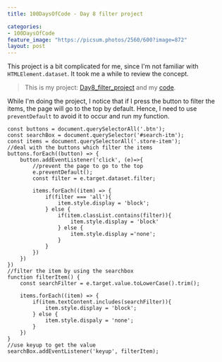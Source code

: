 ```yaml
---
title: 100DaysOfCode - Day 8 filter project

categories:
- 100DaysOfCode
feature_image: "https://picsum.photos/2560/600?image=872"
layout: post
---
```


This project is a bit complicated for me, since I'm not familiar with `HTMLElement.dataset`. It took me a while to review the concept. 

> This is my project: [Day8_filter_project](https://portfolio.tsainei.com/100DaysOfCode/Day8_filter_project/) and my [code](https://github.com/tsainei/portfolio/tree/main/100DaysOfCode/Day8_filter_project).

While I'm doing the project, I notice that if I press the button to filter the items, the page will go to the top by default. Hence, I need to use `preventDefault` to avoid it to occur and run my function.

```
const buttons = document.querySelectorAll('.btn');
const searchBox = document.querySelector('#search-itm');
const items = document.querySelectorAll('.store-item');
//deal with the buttons which filter the items
buttons.forEach((button) => {
    button.addEventListener('click', (e)=>{
        //prevent the page to go to the top
        e.preventDefault();
        const filter = e.target.dataset.filter;

        items.forEach((item) => {
            if(filter === 'all'){
                item.style.display = 'block';
            } else {
                if(item.classList.contains(filter)){
                    item.style.display = 'block'
                } else {
                    item.style.display ='none';
                }
            }
        })
    })
})
//filter the item by using the searchbox
function filterItem() {
    const searchFilter = e.target.value.toLowerCase().trim();
    
    items.forEach((item) => {
        if(item.textContent.includes(searchFilter)){
            item.style.display = 'block';
        } else {
            item.style.dispaly = 'none';
        }
    })
}
//use keyup to get the value
searchBox.addEventListener('keyup', filterItem);
```